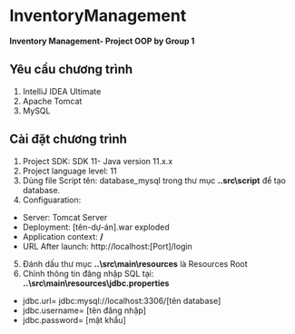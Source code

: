 # InventoryManagement
**Inventory Management- Project OOP by Group 1**

## Yêu cầu chương trình
1. IntelliJ IDEA Ultimate
2. Apache Tomcat
3. MySQL

## Cài đặt chương trình
1. Project SDK: SDK 11- Java version 11.x.x
2. Project language level: 11
3. Dùng file Script tên: database_mysql trong thư mục **..src\script** để tạo database. 
4. Configuaration:
  - Server: Tomcat Server
  - Deployment: [tên-dự-án].war exploded
  - Application context: **/**
  - URL After launch: http://localhost:[Port]/login
5. Đánh dấu thư mục **..\src\main\resources** là Resources Root
6. Chỉnh thông tin đăng nhập SQL tại: **..\src\main\resources\jdbc.properties**
  - jdbc.url= jdbc:mysql://localhost:3306/[tên database]
  - jdbc.username= [tên đăng nhập]
  - jdbc.password= [mật khẩu]

